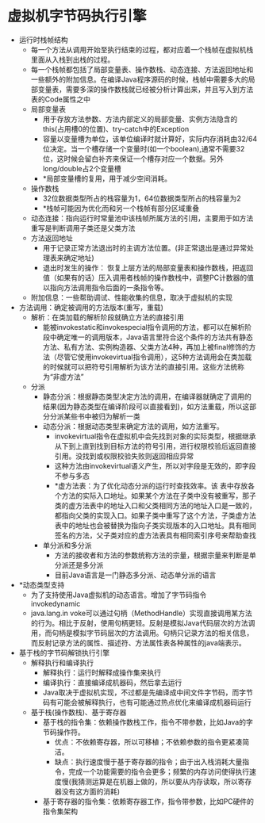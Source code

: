 # 虚拟机字节码执行引擎
- 运行时栈帧结构
    - 每一个方法从调用开始至执行结束的过程，都对应着一个栈帧在虚拟机栈里面从入栈到出栈的过程。
    - 每一个栈帧都包括了局部变量表、操作数栈、动态连接、方法返回地址和一些额外的附加信息。在编译Java程序源码的时候，栈帧中需要多大的局部变量表，需要多深的操作数栈就已经被分析计算出来，并且写入到方法表的Code属性之中
    - 局部变量表
        - 用于存放方法参数、方法内部定义的局部变量、实例方法隐含的this(占用槽0的位置)、try-catch中的Exception
        - 容量以变量槽为单位，该单位编译时就计算好，实际内存消耗由32/64位决定。当一个槽存储一个变量时(如一个boolean),通常不需要32位，这时候会留白补齐来保证一个槽存对应一个数据。另外long/double占2个变量槽
        - *局部变量槽的复用，用于减少空间消耗。
    - 操作数栈
        - 32位数据类型所占的栈容量为1，64位数据类型所占的栈容量为2
        - *栈帧可能因为优化而和另一个栈帧有部分区域重叠
    - 动态连接：指向运行时常量池中该栈帧所属方法的引用，主要用于如方法重写是判断调用子类还是父类方法
    - 方法返回地址
        - 用于记录正常方法退出时的主调方法位置。(非正常退出是通过异常处理表来确定地址)
        - 退出时发生的操作： 恢复上层方法的局部变量表和操作数栈，把返回值（如果有的话）压入调用者栈帧的操作数栈中，调整PC计数器的值以指向方法调用指令后面的一条指令等。
    - 附加信息：一些帮助调试、性能收集的信息，取决于虚拟机的实现
- 方法调用：确定被调用的方法版本(重写，重载)
    - 解析：在类加载的解析阶段就确立方法的直接引用
        - 能被invokestatic和invokespecial指令调用的方法，都可以在解析阶段中确定唯一的调用版本，Java语言里符合这个条件的方法共有静态方法、私有方法、实例构造器、父类方法4种，再加上被final修饰的方法（尽管它使用invokevirtual指令调用），这5种方法调用会在类加载的时候就可以把符号引用解析为该方法的直接引用。这些方法统称为“非虚方法”
    - 分派
        - 静态分派：根据静态类型决定方法的调用，在编译器就确定了调用的结果(因为静态类型在编译阶段可以直接看到)，如方法重载，所以这部分分派某些书中被归为解析一类
        - 动态分派：根据动态类型来确定方法的调用，如方法重写。
            - invokevirtual指令在虚拟机中会先找到对象的实际类型，根据继承从下到上直到找到目标方法的符号引用，进行权限校验后返回直接引用。没找到或权限校验失败则返回相应异常
            - 这种方法由invokevirtual语义产生，所以对字段是无效的，即字段不参与多态
            - *虚方法表：为了优化动态分派的运行时查找效率。该 表中存放各个方法的实际入口地址。如果某个方法在子类中没有被重写，那子类的虚方法表中的地址入口和父类相同方法的地址入口是一致的，都指向父类的实现入口。如果子类中重写了这个方法，子类虚方法表中的地址也会被替换为指向子类实现版本的入口地址。具有相同签名的方法，父子类对应的虚方法表具有相同索引序号来帮助查找
        - 单分派和多分派
            - 方法的接收者和方法的参数统称方法的宗量，根据宗量来判断是单分派还是多分派
            - 目前Java语言是一门静态多分派、动态单分派的语言
- *动态类型支持
    - 为了支持使用Java虚拟机的动态语言。增加了字节码指令 invokedynamic
    - java.lang.in voke可以通过句柄（MethodHandle）实现直接调用某方法的行为。相比于反射，使用句柄更轻。反射是模拟Java代码层次的方法调用，而句柄是模拟字节码层次的方法调用。句柄只记录方法的相关信息，而反射记录方法的属性、描述符、方法属性表各种属性的java端表示。
- 基于栈的字节码解锁执行引擎
    - 解释执行和编译执行
        - 解释执行：运行时解释成操作集来执行
        - 编译执行：直接编译成机器码，然后拿去运行
        - Java取决于虚拟机实现，不过都是先编译成中间文件字节码，而字节码有可能会被解释执行，也有可能通过热点优化来编译成机器码运行
    - 基于栈(操作数栈)、基于寄存器
        - 基于栈的指令集：依赖操作数栈工作，指令不带参数，比如Java的字节码操作符。
            - 优点：不依赖寄存器，所以可移植；不依赖参数的指令更紧凑简洁。
            - 缺点：执行速度慢于基于寄存器的指令；由于出入栈消耗大量指令，完成一个功能需要的指令会更多；频繁的内存访问使得执行速度慢(我猜测运算是在机器上做的，所以要从内存读取，所以寄存器没有这方面的消耗)
        - 基于寄存器的指令集：依赖寄存器工作，指令带参数，比如PC硬件的指令集架构